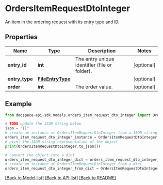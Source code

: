 # OrdersItemRequestDtoInteger
An item in the ordering request with its entry type and ID.

## Properties

Name | Type | Description | Notes
------------ | ------------- | ------------- | -------------
**entry_id** | **int** | The entry unique identifier (file or folder). | [optional] 
**entry_type** | [**FileEntryType**](FileEntryType.md) |  | [optional] 
**order** | **int** | The order value. | [optional] 

## Example

```python
from docspace-api-sdk.models.orders_item_request_dto_integer import OrdersItemRequestDtoInteger

# TODO update the JSON string below
json = "{}"
# create an instance of OrdersItemRequestDtoInteger from a JSON string
orders_item_request_dto_integer_instance = OrdersItemRequestDtoInteger.from_json(json)
# print the JSON string representation of the object
print(OrdersItemRequestDtoInteger.to_json())

# convert the object into a dict
orders_item_request_dto_integer_dict = orders_item_request_dto_integer_instance.to_dict()
# create an instance of OrdersItemRequestDtoInteger from a dict
orders_item_request_dto_integer_from_dict = OrdersItemRequestDtoInteger.from_dict(orders_item_request_dto_integer_dict)
```
[[Back to Model list]](../README.md#documentation-for-models) [[Back to API list]](../README.md#documentation-for-api-endpoints) [[Back to README]](../README.md)


